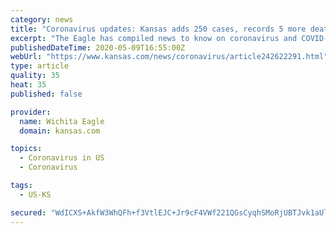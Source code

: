 ```yaml
---
category: news
title: "Coronavirus updates: Kansas adds 250 cases, records 5 more deaths"
excerpt: "The Eagle has compiled news to know on coronavirus and COVID-19 from Saturday for the Wichita area. For updates from Friday, click here. New numbers. Kansas saw an overnight jump"
publishedDateTime: 2020-05-09T16:55:00Z
webUrl: "https://www.kansas.com/news/coronavirus/article242622291.html"
type: article
quality: 35
heat: 35
published: false

provider:
  name: Wichita Eagle
  domain: kansas.com

topics:
  - Coronavirus in US
  - Coronavirus

tags:
  - US-KS

secured: "WdICXS+AkfW3WhQFh+f3VtlEJC+Jr9cF4VWf221QGsCyqhSMoRjUBTJvk1aUlCodrpZxKOf8kejSY2SIdIT5VRWxXKusUQ53v1tSUlwcGXs2wY0k4fHQSyu5Y5/POk4nefz8WC0fRQeKTlBoAo6ORehp9xFkTRcUp56lW4elk2Fh65YhCmHnvcxrM4qNzYLvUXWWqhC++qwVdw2K5/Cf571CXEkU0TEPhP7Y78NG4cy48xc2RnxYbim7hQiY6zHo2Ty60jXaKKaYaudE3Hyx3x7PsLzARxxed/+js3wSK7Adttw9RSyS/szUOrwNysR3VwMo90hFaAw+AbYibT62HYsHEYQVcxaw3dIrmJd2BJKH6/Dn/zGBqt/6mtYt2x/wTtP6zH7ja33AuES2sTzk/6JS8cxix2UGD9E/+D3Xs4YuxmVuY2nJ8yFedd7BiJ3R+M3p2wgsg4HHfnfvN72QNYTfUYygBsPgi9MCyJmSK40=;MuJxOALU4nFu0vphm1kBOg=="
---
```


